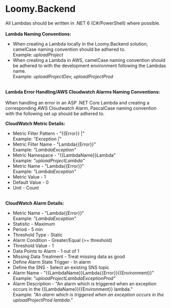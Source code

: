 # Loomy.Backend
All Lambdas should be written in .NET 6 (C#/PowerShell) where possible.<br><br>
**Lambda Naming Conventions:**<br>
- When creating a Lambda locally in the Loomy.Backend solution, camelCase naming convention should be adhered to.<br>
Example: *uploadProject*
- When creating a Lambda in AWS, camelCase naming convention should be adhered to with the development environment following the Lambdas name.<br>
Example: *uploadProjectDev, uploadProjectProd*<br><br>

**Lambda Error Handling/AWS Cloudwatch Alarms Naming Conventions:**<br><br>
When handling an error in an ASP .NET Core Lambda and creating a corresponding AWS Cloudwatch Alarm, PascalCase naming convention with the following set up should be adhered to.

**CloudWatch Metric Details:**
- Metric Filter Pattern - "{{Error}} |"<br>
Example: *"Exception |"*
- Metric Filter Name - "Lambda{{Error}}"<br>
Example: *"LambdaException"*
- Metric Namespace - "{{LambdaName}}Lambda"<br>
Example: *"uploadProjectLambda"*
- Metric Name - "Lambda{{Error}}"<br>
Example: *"LambdaException"*
- Metric Value - 1
- Default Value - 0
- Unit - Count<br><br>

**CloudWatch Alarm Details:**
- Metric Name - "Lambda{{Error}}"<br>
Example: *"LambdaException"*
- Statistic - Maximum
- Period - 5 min
- Threshold Type - Static
- Alarm Condition - Greater/Equal (>= threshold)
- Threshold Value - 1
- Data Points to Alarm - 1 out of 1
- Missing Data Treatment - Treat missing data as good
- Define Alarm State Trigger - In alarm
- Define the SNS - Select an existing SNS topic
- Alarm Name - "{{LambdaName}}Lambda{{Error}}{{Environment}}"<br>
Example: *"uploadProjectLambdaExceptionProd"*
- Alarm Description - "An alarm which is triggered when an exception occurs in the {{LambdaName}}{{Environment}} lambda."<br>
Example: *"An alarm which is triggered when an exception occurs in the uploadProjectProd lambda."*
